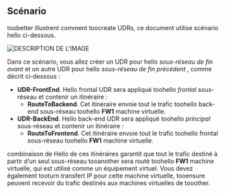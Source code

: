## <a name="scenario"></a>Scénario
toobetter illustrent comment toocreate UDRs, ce document utilise scénario hello ci-dessous.

![DESCRIPTION DE L'IMAGE](./media/virtual-network-create-udr-scenario-include/figure1.png)

Dans ce scénario, vous allez créer un UDR pour hello *sous-réseau de fin avant* et un autre UDR pour hello *sous-réseau de fin précédent* , comme décrit ci-dessous : 

* **UDR-FrontEnd**. Hello frontal UDR sera appliqué toohello *frontal* sous-réseau et contenir un itinéraire :    
  * **RouteToBackend**. Cet itinéraire envoie tout le trafic toohello back-end sous-réseau toohello **FW1** machine virtuelle.
* **UDR-BackEnd**. Hello back-end UDR sera appliqué toohello *principal* sous-réseau et contenir un itinéraire :    
  * **RouteToFrontend**. Cet itinéraire envoie tout le trafic toohello frontal sous-réseau toohello **FW1** machine virtuelle.

combinaison de Hello de ces itinéraires garantit que tout le trafic destiné à partir d’un seul sous-réseau tooanother sera routé toohello **FW1** machine virtuelle, qui est utilisé comme un équipement virtuel. Vous devez également tooturn transfert IP pour cette machine virtuelle, tooensure peuvent recevoir du trafic destinés aux machines virtuelles de tooother.

